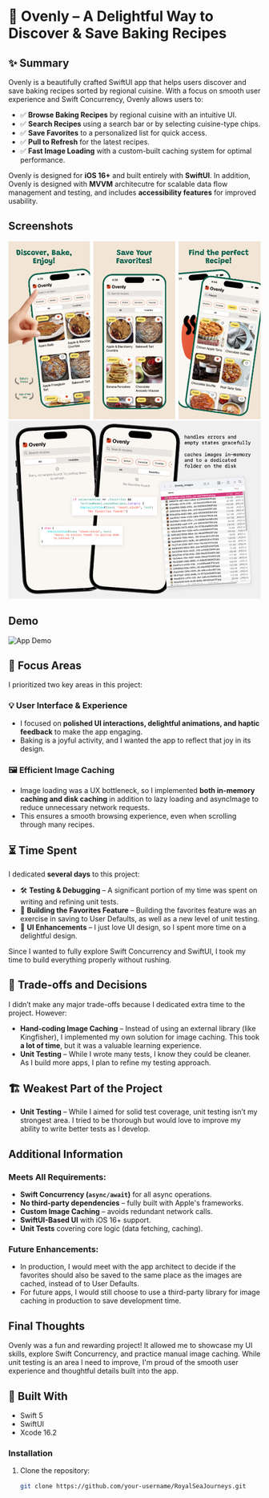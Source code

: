 # 🍰 Ovenly – A Delightful Way to Discover & Save Baking Recipes  

## ✨ Summary  
Ovenly is a beautifully crafted SwiftUI app that helps users discover and save baking recipes sorted by regional cuisine. With a focus on smooth user experience and Swift Concurrency, Ovenly allows users to:  

- ✅ **Browse Baking Recipes** by regional cuisine with an intuitive UI.  
- ✅ **Search Recipes** using a search bar or by selecting cuisine-type chips.  
- ✅ **Save Favorites** to a personalized list for quick access.  
- ✅ **Pull to Refresh** for the latest recipes.  
- ✅ **Fast Image Loading** with a custom-built caching system for optimal performance.  

Ovenly is designed for **iOS 16+** and built entirely with **SwiftUI**. In addition, Ovenly is designed with **MVVM** architecutre for scalable data flow management and testing, and includes **accessibility features** for improved usability. 

## Screenshots
![App Screenshots](assets/ovenlyAppStore.jpg)
![Features Screenshots](assets/ovenlyFeatures.jpg)

## Demo

![App Demo](assets/ovenlyApp.gif)


## 🎯 Focus Areas  
I prioritized two key areas in this project:  

### 💡 User Interface & Experience  
- I focused on **polished UI interactions, delightful animations, and haptic feedback** to make the app engaging.  
- Baking is a joyful activity, and I wanted the app to reflect that joy in its design.  

### 🖼️ Efficient Image Caching
- Image loading was a UX bottleneck, so I implemented **both in-memory caching and disk caching** in addition to lazy loading and asyncImage to reduce unnecessary network requests.  
- This ensures a smooth browsing experience, even when scrolling through many recipes. 

## ⏳ Time Spent  
I dedicated **several days** to this project:

- 🛠 **Testing & Debugging** – A significant portion of my time was spent on writing and refining unit tests.  
- 📌 **Building the Favorites Feature** – Building the favorites feature was an exercise in saving to User Defaults, as well as a new level of unit testing.
- 🎨 **UI Enhancements** – I just love UI design, so I spent more time on a delightful design. 

Since I wanted to fully explore Swift Concurrency and SwiftUI, I took my time to build everything properly without rushing.  

## 🔄 Trade-offs and Decisions  
I didn’t make any major trade-offs because I dedicated extra time to the project. However:  

- **Hand-coding Image Caching** – Instead of using an external library (like Kingfisher), I implemented my own solution for image caching. This took **a lot of time**, but it was a valuable learning experience.  
- **Unit Testing** – While I wrote many tests, I know they could be cleaner. As I build more apps, I plan to refine my testing approach.  

## 🏗 Weakest Part of the Project  
- **Unit Testing** – While I aimed for solid test coverage, unit testing isn’t my strongest area. I tried to be thorough but would love to improve my ability to write better tests as I develop.  

## Additional Information  
### Meets All Requirements:  
- **Swift Concurrency (`async/await`)** for all async operations.  
- **No third-party dependencies** – fully built with Apple's frameworks.  
- **Custom Image Caching** – avoids redundant network calls.  
- **SwiftUI-Based UI** with iOS 16+ support.  
- **Unit Tests** covering core logic (data fetching, caching).  

### Future Enhancements:
- In production, I would meet with the app architect to decide if the favorites should also be saved to the same place as the images are cached, instead of to User Defaults.
- For future apps, I would still choose to use a third-party library for image caching in production to save development time.  

## Final Thoughts  
Ovenly was a fun and rewarding project! It allowed me to showcase my UI skills, explore Swift Concurrency, and practice manual image caching. While unit testing is an area I need to improve, I'm proud of the smooth user experience and thoughtful details built into the app.  


## 🚀 Built With  

- Swift 5
- SwiftUI
- Xcode 16.2 

### Installation  
1. Clone the repository:  
   ```bash
   git clone https://github.com/your-username/RoyalSeaJourneys.git
